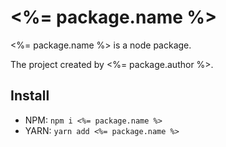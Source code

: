 # <%= package.name %>

<%= package.name %> is a node package.

The project created by <%= package.author %>.

## Install

- NPM: `npm i <%= package.name %>`  
- YARN: `yarn add <%= package.name %>`  
